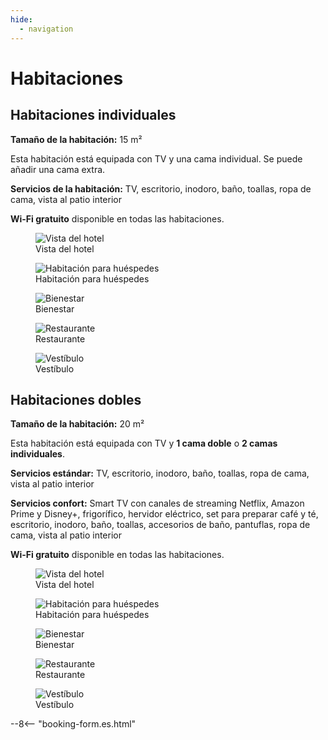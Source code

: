 ```yaml
---
hide:
  - navigation
---
```


# **Habitaciones**

## Habitaciones individuales

**Tamaño de la habitación:** 15 m²

Esta habitación está equipada con TV y una cama individual. Se puede añadir una cama extra.

**Servicios de la habitación:** TV, escritorio, inodoro, baño, toallas, ropa de cama, vista al patio interior

**Wi-Fi gratuito** disponible en todas las habitaciones.

<div class="gallery">

<figure>
  <img src="https://placehold.co/400" alt="Vista del hotel">
  <figcaption>Vista del hotel</figcaption>
</figure>

<figure>
  <img src="https://placehold.co/400" alt="Habitación para huéspedes">
  <figcaption>Habitación para huéspedes</figcaption>
</figure>

<figure>
  <img src="https://placehold.co/400" alt="Bienestar">
  <figcaption>Bienestar</figcaption>
</figure>

<figure>
  <img src="https://placehold.co/400" alt="Restaurante">
  <figcaption>Restaurante</figcaption>
</figure>

<figure>
  <img src="https://placehold.co/400" alt="Vestíbulo">
  <figcaption>Vestíbulo</figcaption>
</figure>

</div>

## Habitaciones dobles

**Tamaño de la habitación:** 20 m²

Esta habitación está equipada con TV y **1 cama doble** o **2 camas individuales**.

**Servicios estándar:** TV, escritorio, inodoro, baño, toallas, ropa de cama, vista al patio interior

**Servicios confort:** Smart TV con canales de streaming Netflix, Amazon Prime y Disney+, frigorífico, hervidor eléctrico, set para preparar café y té, escritorio, inodoro, baño, toallas, accesorios de baño, pantuflas, ropa de cama, vista al patio interior

**Wi-Fi gratuito** disponible en todas las habitaciones.

<div class="gallery">

<figure>
  <img src="https://placehold.co/400" alt="Vista del hotel">
  <figcaption>Vista del hotel</figcaption>
</figure>

<figure>
  <img src="https://placehold.co/400" alt="Habitación para huéspedes">
  <figcaption>Habitación para huéspedes</figcaption>
</figure>

<figure>
  <img src="https://placehold.co/400" alt="Bienestar">
  <figcaption>Bienestar</figcaption>
</figure>

<figure>
  <img src="https://placehold.co/400" alt="Restaurante">
  <figcaption>Restaurante</figcaption>
</figure>

<figure>
  <img src="https://placehold.co/400" alt="Vestíbulo">
  <figcaption>Vestíbulo</figcaption>
</figure>

</div>

--8<-- "booking-form.es.html"